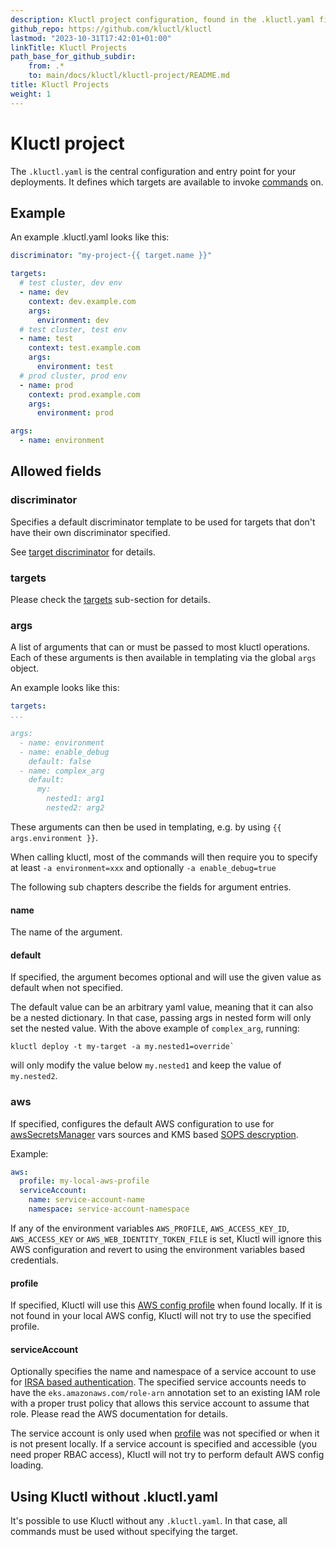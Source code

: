 ```yaml
---
description: Kluctl project configuration, found in the .kluctl.yaml file.
github_repo: https://github.com/kluctl/kluctl
lastmod: "2023-10-31T17:42:01+01:00"
linkTitle: Kluctl Projects
path_base_for_github_subdir:
    from: .*
    to: main/docs/kluctl/kluctl-project/README.md
title: Kluctl Projects
weight: 1
---
```




# Kluctl project

The `.kluctl.yaml` is the central configuration and entry point for your deployments. It defines which targets are
available to invoke [commands](../commands) on.

## Example

An example .kluctl.yaml looks like this:

```yaml
discriminator: "my-project-{{ target.name }}"

targets:
  # test cluster, dev env
  - name: dev
    context: dev.example.com
    args:
      environment: dev
  # test cluster, test env
  - name: test
    context: test.example.com
    args:
      environment: test
  # prod cluster, prod env
  - name: prod
    context: prod.example.com
    args:
      environment: prod

args:
  - name: environment
```

## Allowed fields

### discriminator

Specifies a default discriminator template to be used for targets that don't have
their own discriminator specified.

See [target discriminator](./targets/#discriminator) for details.

### targets

Please check the [targets](./targets) sub-section for details.

### args

A list of arguments that can or must be passed to most kluctl operations. Each of these arguments is then available
in templating via the global `args` object.

An example looks like this:
```yaml
targets:
...

args:
  - name: environment
  - name: enable_debug
    default: false
  - name: complex_arg
    default:
      my:
        nested1: arg1
        nested2: arg2
```

These arguments can then be used in templating, e.g. by using `{{ args.environment }}`.

When calling kluctl, most of the commands will then require you to specify at least `-a environment=xxx` and optionally
`-a enable_debug=true`

The following sub chapters describe the fields for argument entries.

#### name
The name of the argument.

#### default
If specified, the argument becomes optional and will use the given value as default when not specified.

The default value can be an arbitrary yaml value, meaning that it can also be a nested dictionary. In that case, passing
args in nested form will only set the nested value. With the above example of `complex_arg`, running:

```
kluctl deploy -t my-target -a my.nested1=override`
```

will only modify the value below `my.nested1` and keep the value of `my.nested2`.

### aws
If specified, configures the default AWS configuration to use for
[awsSecretsManager](../templating/variable-sources.md#awssecretsmanager) vars sources and KMS based
[SOPS descryption](../deployments/sops.md).

Example:

```yaml
aws:
  profile: my-local-aws-profile
  serviceAccount:
    name: service-account-name
    namespace: service-account-namespace
```

If any of the environment variables `AWS_PROFILE`, `AWS_ACCESS_KEY_ID`, `AWS_ACCESS_KEY` or `AWS_WEB_IDENTITY_TOKEN_FILE`
is set, Kluctl will ignore this AWS configuration and revert to using the environment variables based credentials.

#### profile
If specified, Kluctl will use this [AWS config profile](https://docs.aws.amazon.com/cli/latest/userguide/cli-configure-files.html#cli-configure-files-using-profiles)
when found locally. If it is not found in your local AWS config, Kluctl will not try to use the specified profile.

#### serviceAccount
Optionally specifies the name and namespace of a service account to use for [IRSA based authentication](https://docs.aws.amazon.com/eks/latest/userguide/iam-roles-for-service-accounts.html).
The specified service accounts needs to have the `eks.amazonaws.com/role-arn` annotation set to an existing IAM role
with a proper trust policy that allows this service account to assume that role. Please read the AWS documentation
for details.

The service account is only used when [profile](#profile) was not specified or when it is not present locally.
If a service account is specified and accessible (you need proper RBAC access), Kluctl will not try to perform default
AWS config loading.

## Using Kluctl without .kluctl.yaml

It's possible to use Kluctl without any `.kluctl.yaml`. In that case, all commands must be used without specifying the
target.
